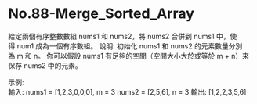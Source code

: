 # No.88-Merge_Sorted_Array
給定兩個有序整數數組 nums1 和 nums2，將 nums2 合併到 nums1 中，使得 num1 成為一個有序數組。 
說明:  初始化 nums1 和 nums2 的元素數量分別為 m 和 n。 
你可以假設 nums1 有足夠的空間（空間大小大於或等於 m + n）來保存 nums2 中的元素。 

示例:  
輸入: nums1 = [1,2,3,0,0,0], m = 3 nums2 = [2,5,6], n = 3 
輸出: [1,2,2,3,5,6]
